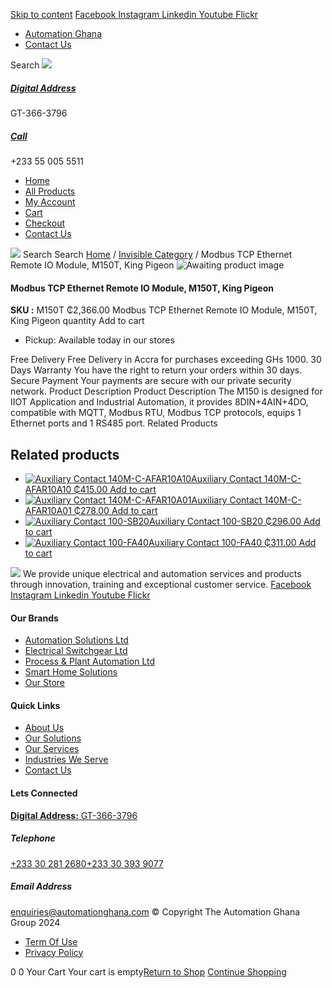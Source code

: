 [Skip to content](https://store.automationghana.com/product/modbus-tcp-ethernet-remote-io-module-m150t-king-pigeon/#content)
[ Facebook ](https://www.facebook.com/automationgh/) [ Instagram ](https://www.instagram.com/automationgh/) [ Linkedin ](https://www.linkedin.com/company/the-automation-ghana-limited/) [ Youtube ](https://www.youtube.com/channel/UCurrRDUSm5oIW39VXjn1u0w) [ Flickr ](https://www.flickr.com/photos/181794037@N07/)
  * [ Automation Ghana ](https://automationghana.com)
  * [ Contact Us ](https://store.automationghana.com/contact/)


Search
[ ![](https://store.automationghana.com/wp-content/uploads/2024/04/Website-TAGG-Logo-BLUE.png) ](https://store.automationghana.com/)
[ ](https://maps.app.goo.gl/m4xeaagWCNbLk4jM6)
#####  [ Digital Address ](https://maps.app.goo.gl/m4xeaagWCNbLk4jM6)
GT-366-3796 
[ ](tel:+233550055511)
#####  [ Call ](tel:+233550055511)
+233 55 005 5511 
  * [Home](https://store.automationghana.com/)
  * [All Products](https://store.automationghana.com/shop/)
  * [My Account](https://store.automationghana.com/my-account/)
  * [Cart](https://store.automationghana.com/cart/)
  * [Checkout](https://store.automationghana.com/checkout/)
  * [Contact Us](https://store.automationghana.com/contact/)


[![](https://store.automationghana.com/wp-content/uploads/2024/04/AutomationGhana_logo_white.png)](https://store.automationghana.com)
Search
Search
[Home](https://store.automationghana.com) / [Invisible Category](https://store.automationghana.com/product-category/invisible-category/) / Modbus TCP Ethernet Remote IO Module, M150T, King Pigeon
![Awaiting product image](https://store.automationghana.com/wp-content/uploads/woocommerce-placeholder-600x600.png)
####  Modbus TCP Ethernet Remote IO Module, M150T, King Pigeon 
**SKU :** M150T 
₵2,366.00
Modbus TCP Ethernet Remote IO Module, M150T, King Pigeon quantity
Add to cart
  * Pickup: Available today in our stores


Free Delivery 
Free Delivery in Accra for purchases exceeding GHs 1000. 
30 Days Warranty 
You have the right to return your orders within 30 days. 
Secure Payment 
Your payments are secure with our private security network. 
Product Description
Product Description
The M150 is designed for IIOT Application and Industrial Automation, it provides 8DIN+4AIN+4DO, compatible with MQTT, Modbus RTU, Modbus TCP protocols, equips 1 Ethernet ports and 1 RS485 port.
Related Products 
## Related products
  * [![Auxiliary Contact 140M-C-AFAR10A10](https://store.automationghana.com/wp-content/uploads/2020/12/140M-C-AFAR10A10-300x298.jpg)Auxiliary Contact 140M-C-AFAR10A10 ₵415.00 ](https://store.automationghana.com/product/auxiliary-contact-140m-c-afar10a10/)
[Add to cart](https://store.automationghana.com/product/modbus-tcp-ethernet-remote-io-module-m150t-king-pigeon/?add-to-cart=2965)
  * [![Auxiliary Contact 140M-C-AFAR10A01](https://store.automationghana.com/wp-content/uploads/2020/12/140M-C-AFAR10A01-300x298.jpg)Auxiliary Contact 140M-C-AFAR10A01 ₵278.00 ](https://store.automationghana.com/product/auxiliary-contact-140m-c-afar10a01/)
[Add to cart](https://store.automationghana.com/product/modbus-tcp-ethernet-remote-io-module-m150t-king-pigeon/?add-to-cart=2963)
  * [![Auxiliary Contact 100-SB20](https://store.automationghana.com/wp-content/uploads/2020/11/Allen-Bradley-100S-300x300.jpg)Auxiliary Contact 100-SB20 ₵296.00 ](https://store.automationghana.com/product/auxiliary-contact-100-sb20/)
[Add to cart](https://store.automationghana.com/product/modbus-tcp-ethernet-remote-io-module-m150t-king-pigeon/?add-to-cart=2956)
  * [![Auxiliary Contact 100-FA40](https://store.automationghana.com/wp-content/uploads/2020/11/100-FA40.jpg)Auxiliary Contact 100-FA40 ₵311.00 ](https://store.automationghana.com/product/auxiliary-contact-100-fa40-rockwell/)
[Add to cart](https://store.automationghana.com/product/modbus-tcp-ethernet-remote-io-module-m150t-king-pigeon/?add-to-cart=2939)


![](https://store.automationghana.com/wp-content/uploads/2024/04/AutomationGhana_logo_white.png)
We provide unique electrical and automation services and products through innovation, training and exceptional customer service.
[ Facebook ](https://www.facebook.com/automationgh/) [ Instagram ](https://www.instagram.com/automationgh/) [ Linkedin ](https://www.linkedin.com/company/the-automation-ghana-limited/) [ Youtube ](https://www.youtube.com/channel/UCurrRDUSm5oIW39VXjn1u0w) [ Flickr ](https://www.flickr.com/photos/181794037@N07/)
#### Our Brands
  * [ Automation Solutions Ltd ](https://store.automationghana.com/product/modbus-tcp-ethernet-remote-io-module-m150t-king-pigeon/)
  * [ Electrical Switchgear Ltd ](https://store.automationghana.com/product/modbus-tcp-ethernet-remote-io-module-m150t-king-pigeon/)
  * [ Process & Plant Automation Ltd ](https://store.automationghana.com/product/modbus-tcp-ethernet-remote-io-module-m150t-king-pigeon/)
  * [ Smart Home Solutions ](https://store.automationghana.com/product/modbus-tcp-ethernet-remote-io-module-m150t-king-pigeon/)
  * [ Our Store ](https://store.automationghana.com/product/modbus-tcp-ethernet-remote-io-module-m150t-king-pigeon/)


#### Quick Links
  * [ About Us ](https://store.automationghana.com/product/modbus-tcp-ethernet-remote-io-module-m150t-king-pigeon/)
  * [ Our Solutions ](https://store.automationghana.com/product/modbus-tcp-ethernet-remote-io-module-m150t-king-pigeon/)
  * [ Our Services ](https://store.automationghana.com/product/modbus-tcp-ethernet-remote-io-module-m150t-king-pigeon/)
  * [ Industries We Serve ](https://store.automationghana.com/product/modbus-tcp-ethernet-remote-io-module-m150t-king-pigeon/)
  * [ Contact Us ](https://store.automationghana.com/product/modbus-tcp-ethernet-remote-io-module-m150t-king-pigeon/)


#### Lets Connected
[**Digital Address:** GT-366-3796](https://maps.app.goo.gl/m4xeaagWCNbLk4jM6)
#####  Telephone 
[ +233 30 281 2680](tel:+233302812680)[+233 30 393 9077](https://store.automationghana.com/product/modbus-tcp-ethernet-remote-io-module-m150t-king-pigeon/+233303939077)
#####  Email Address 
enquiries@automationghana.com 
© Copyright The Automation Ghana Group 2024
  * [ Term Of Use ](https://store.automationghana.com/product/modbus-tcp-ethernet-remote-io-module-m150t-king-pigeon/)
  * [ Privacy Policy ](https://store.automationghana.com/product/modbus-tcp-ethernet-remote-io-module-m150t-king-pigeon/)


0
0
Your Cart
Your cart is empty[Return to Shop](https://store.automationghana.com/shop/)
[Continue Shopping](https://store.automationghana.com/product/modbus-tcp-ethernet-remote-io-module-m150t-king-pigeon/)
